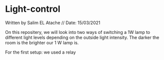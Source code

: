 # Light-control
Written by Salim EL Atache  //  Date: 15/03/2021

On this repositery, we will look into two ways of switching a 1W lamp to different light levels depending on the outside light intensity.
The darker the room is the brighter our 1 W lamp is. 

For the first setup: we used a relay 
